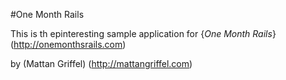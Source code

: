 #One Month Rails

This is th epinteresting sample application for {*One Month Rails*} (http://onemonthsrails.com)

by (Mattan Griffel) (http://mattangriffel.com)